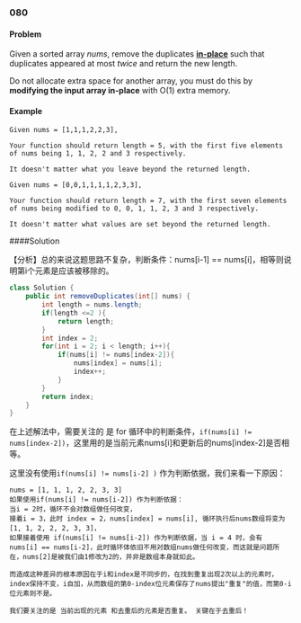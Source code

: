 ### 080

#### Problem

Given a sorted array *nums*, remove the duplicates [**in-place**](https://en.wikipedia.org/wiki/In-place_algorithm) such that duplicates appeared at most *twice* and return the new length.

Do not allocate extra space for another array, you must do this by **modifying the input array in-place** with O(1) extra memory.



#### Example

```
Given nums = [1,1,1,2,2,3],

Your function should return length = 5, with the first five elements of nums being 1, 1, 2, 2 and 3 respectively.

It doesn't matter what you leave beyond the returned length.
```

```
Given nums = [0,0,1,1,1,1,2,3,3],

Your function should return length = 7, with the first seven elements of nums being modified to 0, 0, 1, 1, 2, 3 and 3 respectively.

It doesn't matter what values are set beyond the returned length.
```



####Solution

【分析】总的来说这题思路不复杂，判断条件：nums[i-1] == nums[i]，相等则说明第i个元素是应该被移除的。

```java
class Solution {
    public int removeDuplicates(int[] nums) {
        int length = nums.length;
        if(length <=2 ){
            return length;
        }
        int index = 2;
        for(int i = 2; i < length; i++){
            if(nums[i] != nums[index-2]){ 
                nums[index] = nums[i];
                index++;
            }
        }
        return index;
    }
}
```

在上述解法中，需要关注的 是 for 循环中的判断条件，`if(nums[i] != nums[index-2])`，这里用的是当前元素nums[i]和更新后的nums[index-2]是否相等。

这里没有使用`if(nums[i] != nums[i-2] )` 作为判断依据，我们来看一下原因：

```
nums = [1, 1, 1, 2, 2, 3, 3]
如果使用if(nums[i] != nums[i-2]) 作为判断依据：
当i = 2时，循环不会对数组做任何改变，
接着i = 3，此时 index = 2，nums[index] = nums[i], 循环执行后nums数组将变为 [1, 1, 2, 2, 2, 3, 3]，
如果接着使用 if(nums[i] != nums[i-2]) 作为判断依据，当 i = 4 时，会有 nums[i] == nums[i-2]，此时循环体依旧不用对数组nums做任何改变，而这就是问题所在，nums[2]是被我们由1修改为2的，并非是数组本身就如此。

而造成这种差异的根本原因在于i和index是不同步的，在找到重复出现2次以上的元素时，index保持不变，i自加，从而数组的第0-index位元素保存了nums提出"重复"的值，而第0-i位元素则不是。

我们要关注的是 当前出现的元素 和去重后的元素是否重复。 关键在于去重后！
```

